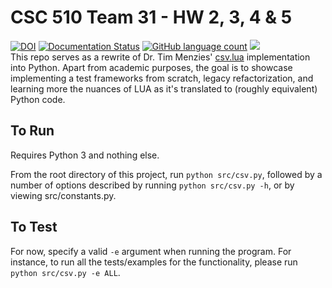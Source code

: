# CSC 510 Team 31 - HW 2, 3, 4 & 5
[![DOI](https://zenodo.org/badge/530464314.svg)](https://zenodo.org/badge/latestdoi/530464314)
[![Documentation Status](https://readthedocs.org/projects/ansicolortags/badge/?version=latest)](https://github.com/CSC-510-Team-31/CSC_510-Team-31_HW2345/blob/main/README.md)
[![GitHub language count](https://img.shields.io/github/languages/count/vishalveerareddy/CSC_510-Team-31_HW1?style=flat-square)](https://docs.python.org/3/)
<a href="https://github.com/vishalveerareddy/CSC_510-Team-31_HW2345/actions"><img src="https://github.com/vishalveerareddy/CSC_510-Team-31_HW2345/actions/workflows/python-app.yml/badge.svg"></a>
<br/>
This repo serves as a rewrite of Dr. Tim Menzies' [csv.lua](https://github.com/timm/lua/blob/main/src/csv.lua) implementation into Python. Apart from academic purposes, the goal is to showcase implementing a test frameworks from scratch, legacy refactorization, and learning more the nuances of LUA as it's translated to (roughly equivalent) Python code.

## To Run
Requires Python 3 and nothing else.

From the root directory of this project, run `python src/csv.py`, followed by a number of options described by running `python src/csv.py -h`, or by viewing src/constants.py.

## To Test
For now, specify a valid `-e` argument when running the program. For instance, to run all the tests/examples for the functionality, please run `python src/csv.py -e ALL`.
